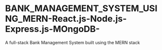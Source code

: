 # BANK_MANAGEMENT_SYSTEM_USING_MERN-React.js-Node.js-Express.js-MOngoDB-
A full-stack Bank Management System built using the MERN stack
